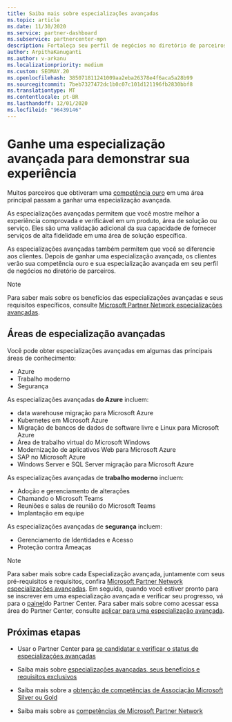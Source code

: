 ```yaml
---
title: Saiba mais sobre especializações avançadas
ms.topic: article
ms.date: 11/30/2020
ms.service: partner-dashboard
ms.subservice: partnercenter-mpn
description: Fortaleça seu perfil de negócios no diretório de parceiros da Microsoft. Saiba mais sobre as especializações avançadas que você pode obter junto com suas competências Gold e Silver existentes.
author: ArpithaKanuganti
ms.author: v-arkanu
ms.localizationpriority: medium
ms.custom: SEOMAY.20
ms.openlocfilehash: 385071811241009aa2eba26378e4f6aca5a28b99
ms.sourcegitcommit: 7beb7327472dc1b0c07c101d121196fb2830bbf8
ms.translationtype: MT
ms.contentlocale: pt-BR
ms.lasthandoff: 12/01/2020
ms.locfileid: "96439146"
---
```

# <a name="earn-an-advanced-specialization-to-showcase-your-expertise"></a>Ganhe uma especialização avançada para demonstrar sua experiência

Muitos parceiros que obtiveram uma [competência ouro](learn-about-competencies.md) em uma área principal passam a ganhar uma especialização avançada.

As especializações avançadas permitem que você mostre melhor a experiência comprovada e verificável em um produto, área de solução ou serviço. Eles são uma validação adicional da sua capacidade de fornecer serviços de alta fidelidade em uma área de solução específica.

As especializações avançadas também permitem que você se diferencie aos clientes. Depois de ganhar uma especialização avançada, os clientes verão sua competência ouro e sua especialização avançada em seu perfil de negócios no diretório de parceiros.

> [!NOTE]
> Para saber mais sobre os benefícios das especializações avançadas e seus requisitos específicos, consulte [Microsoft Partner Network especializações avançadas](https://partner.microsoft.com/membership/advanced-specialization).

## <a name="advanced-specialization-areas"></a>Áreas de especialização avançadas

Você pode obter especializações avançadas em algumas das principais áreas de conhecimento:

- Azure
- Trabalho moderno
- Segurança

As especializações avançadas **do Azure** incluem:

- data warehouse migração para Microsoft Azure
- Kubernetes em Microsoft Azure
- Migração de bancos de dados de software livre e Linux para Microsoft Azure
- Área de trabalho virtual do Microsoft Windows
- Modernização de aplicativos Web para Microsoft Azure
- SAP no Microsoft Azure
- Windows Server e SQL Server migração para Microsoft Azure

As especializações avançadas de **trabalho moderno** incluem:

- Adoção e gerenciamento de alterações
- Chamando o Microsoft Teams
- Reuniões e salas de reunião do Microsoft Teams
- Implantação em equipe

As especializações avançadas de **segurança** incluem:

- Gerenciamento de Identidades e Acesso
- Proteção contra Ameaças

> [!NOTE]
> Para saber mais sobre cada Especialização avançada, juntamente com seus pré-requisitos e requisitos, confira [Microsoft Partner Network especializações avançadas](https://partner.microsoft.com/membership/advanced-specialization). Em seguida, quando você estiver pronto para se inscrever em uma especialização avançada e verificar seu progresso, vá para o [painel](https://partner.microsoft.com/dashboard)do Partner Center. Para saber mais sobre como acessar essa área do Partner Center, consulte [aplicar para uma especialização avançada](advanced-specializations-apply.md).

## <a name="next-steps"></a>Próximas etapas

- Usar o Partner Center para [se candidatar e verificar o status de especializações avançadas](advanced-specializations-apply.md)

- Saiba mais sobre [especializações avançadas, seus benefícios e requisitos exclusivos](https://partner.microsoft.com/membership/advanced-specialization)

- Saiba mais sobre a [obtenção de competências de Associação Microsoft Silver ou Gold](learn-about-competencies.md)

- Saiba mais sobre as [competências de Microsoft Partner Network](https://partner.microsoft.com/membership/competencies)